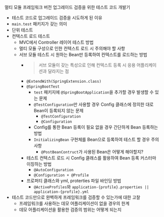 멀티 모듈 프레임워크 버전 업그레이드 검증을 위한 테스트 코드 개발기
- 테스트 코드로 업그레이드 검증을 시도하게 된 이유
- `main.test` 패키지가 갖는 의미
- 단위 테스트
- 컨텍스트 로드 테스트
    - MVC에서 Controller 레이어 테스트 방법
    - 멀티 모듈 구성으로 인한 컨텍스트 로드 시 주의해야 할 사항
    - 서브 모듈 테스트 시 원하는 Bean만 등록하여 컨텍스트를 로드하는 방법
        - > 서브 모듈이 갖는 특성으로 인해 컨텍스트 등록 시 응용 어플리케이션과 달라지는 점
        - `@ExtendWith(SpringExtension.class)`
        - `@SpringBootTest`
            - `test` 패키지에 `@SpringBootApplication`을 추가할 경우 발생할 수 있는 문제
            - `@TestConfiguration`만 사용할 경우 Config 클래스에 정의한 대로 Bean이 등록되지 않는 문제
                - `@TestConfiguration`
                - `@Configuration`
            - Config를 통한 Bean 등록이 필요 없을 경우 간단하게 Bean 등록하는 방법
            - `InitializingBean` 구현체를 Bean으로 등록하여 테스트 할 경우 주의사항
                - `@PostBeanContruct`가 사용된 Bean은 어떻게 해야할지?
        - 테스트 컨텍스트 로드 시 Config 클래스를 활용하여 Bean 등록 커스터마이징하는 방법
            - `@AutoConfiguration`
            - `@Configuration + @Profile`
        - 프로퍼티 클래스와 yml, proterties 파일 바인딩 방법
            - `@ActiveProfiles`와 `application-{profile}.properties || application-{profile}.yml`
- 테스트 코드만으로 완벽하게 프레임워크를 검증할 수 있는가에 대한 고찰
    - 프레임워크를 사용하는 데모 어플리케이션이 없을 경우의 한계
    - 데모 어플리케이션을 활용한 검증의 범위는 어떻게 되는지

